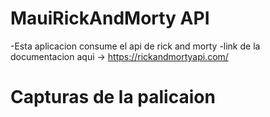 # MauiRickAndMorty API
-Esta aplicacion consume el api de rick and morty 
-link de la documentacion aqui -> https://rickandmortyapi.com/
# Capturas de la palicaion

